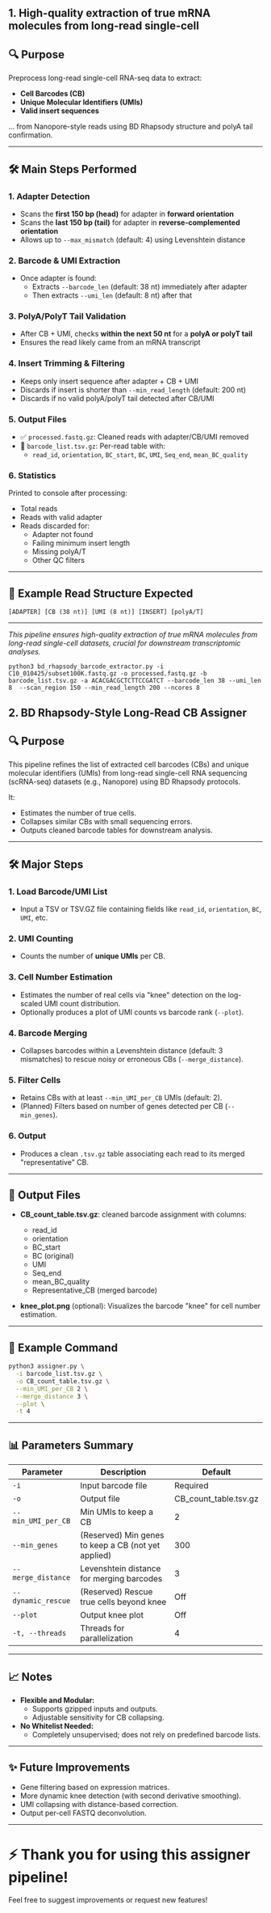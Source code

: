 ## 1. High-quality extraction of true mRNA molecules from long-read single-cell

## 🔍 Purpose
Preprocess long-read single-cell RNA-seq data to extract:

- **Cell Barcodes (CB)**
- **Unique Molecular Identifiers (UMIs)**
- **Valid insert sequences**

... from Nanopore-style reads using BD Rhapsody structure and polyA tail confirmation.

---

## 🛠️ Main Steps Performed

### 1. Adapter Detection
- Scans the **first 150 bp (head)** for adapter in **forward orientation**
- Scans the **last 150 bp (tail)** for adapter in **reverse-complemented orientation**
- Allows up to `--max_mismatch` (default: 4) using Levenshtein distance

### 2. Barcode & UMI Extraction
- Once adapter is found:
  - Extracts `--barcode_len` (default: 38 nt) immediately after adapter
  - Then extracts `--umi_len` (default: 8 nt) after that

### 3. PolyA/PolyT Tail Validation
- After CB + UMI, checks **within the next 50 nt** for a **polyA or polyT tail**
- Ensures the read likely came from an mRNA transcript

### 4. Insert Trimming & Filtering
- Keeps only insert sequence after adapter + CB + UMI
- Discards if insert is shorter than `--min_read_length` (default: 200 nt)
- Discards if no valid polyA/polyT tail detected after CB/UMI

### 5. Output Files
- ✅ `processed.fastq.gz`: Cleaned reads with adapter/CB/UMI removed
- 📄 `barcode_list.tsv.gz`: Per-read table with:
  - `read_id`, `orientation`, `BC_start`, `BC`, `UMI`, `Seq_end`, `mean_BC_quality`

### 6. Statistics
Printed to console after processing:
- Total reads
- Reads with valid adapter
- Reads discarded for:
  - Adapter not found
  - Failing minimum insert length
  - Missing polyA/T
  - Other QC filters

---

## 🔮 Example Read Structure Expected
```
[ADAPTER] [CB (38 nt)] [UMI (8 nt)] [INSERT] [polyA/T]
```

---

*This pipeline ensures high-quality extraction of true mRNA molecules from long-read single-cell datasets, crucial for downstream transcriptomic analyses.*

```
python3 bd_rhapsody_barcode_extractor.py -i C10_010425/subset100K.fastq.gz -o processed.fastq.gz -b barcode_list.tsv.gz -a ACACGACGCTCTTCCGATCT --barcode_len 38 --umi_len 8  --scan_region 150 --min_read_length 200 --ncores 8 
```
## 2. BD Rhapsody-Style Long-Read CB Assigner

## 🔍 Purpose
This pipeline refines the list of extracted cell barcodes (CBs) and unique molecular identifiers (UMIs) from long-read single-cell RNA sequencing (scRNA-seq) datasets (e.g., Nanopore) using BD Rhapsody protocols.

It:
- Estimates the number of true cells.
- Collapses similar CBs with small sequencing errors.
- Outputs cleaned barcode tables for downstream analysis.

---

## 🛠️ Major Steps

### 1. Load Barcode/UMI List
- Input a TSV or TSV.GZ file containing fields like `read_id`, `orientation`, `BC`, `UMI`, etc.

### 2. UMI Counting
- Counts the number of **unique UMIs** per CB.

### 3. Cell Number Estimation
- Estimates the number of real cells via "knee" detection on the log-scaled UMI count distribution.
- Optionally produces a plot of UMI counts vs barcode rank (`--plot`).

### 4. Barcode Merging
- Collapses barcodes within a Levenshtein distance (default: 3 mismatches) to rescue noisy or erroneous CBs (`--merge_distance`).

### 5. Filter Cells
- Retains CBs with at least `--min_UMI_per_CB` UMIs (default: 2).
- (Planned) Filters based on number of genes detected per CB (`--min_genes`).

### 6. Output
- Produces a clean `.tsv.gz` table associating each read to its merged "representative" CB.

---

## 📂 Output Files
- **CB_count_table.tsv.gz**: cleaned barcode assignment with columns:
  - read_id
  - orientation
  - BC_start
  - BC (original)
  - UMI
  - Seq_end
  - mean_BC_quality
  - Representative_CB (merged barcode)

- **knee_plot.png** (optional): Visualizes the barcode "knee" for cell number estimation.

---

## 🚀 Example Command
```bash
python3 assigner.py \
  -i barcode_list.tsv.gz \
  -o CB_count_table.tsv.gz \
  --min_UMI_per_CB 2 \
  --merge_distance 3 \
  --plot \
  -t 4
```

---

## 📊 Parameters Summary
| Parameter              | Description                                           | Default |
|------------------------|-------------------------------------------------------|---------|
| `-i`                   | Input barcode file                                    | Required |
| `-o`                   | Output file                                           | CB_count_table.tsv.gz |
| `--min_UMI_per_CB`      | Min UMIs to keep a CB                                 | 2 |
| `--min_genes`           | (Reserved) Min genes to keep a CB (not yet applied)   | 300 |
| `--merge_distance`      | Levenshtein distance for merging barcodes             | 3 |
| `--dynamic_rescue`      | (Reserved) Rescue true cells beyond knee             | Off |
| `--plot`                | Output knee plot                                      | Off |
| `-t, --threads`         | Threads for parallelization                          | 4 |

---

## 📈 Notes
- **Flexible and Modular:**
  - Supports gzipped inputs and outputs.
  - Adjustable sensitivity for CB collapsing.
- **No Whitelist Needed:**
  - Completely unsupervised; does not rely on predefined barcode lists.

---

## ✨ Future Improvements
- Gene filtering based on expression matrices.
- More dynamic knee detection (with second derivative smoothing).
- UMI collapsing with distance-based correction.
- Output per-cell FASTQ deconvolution.

---

# ⚡ Thank you for using this assigner pipeline!
Feel free to suggest improvements or request new features!

